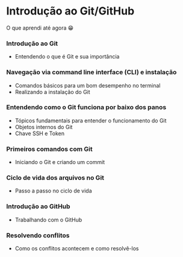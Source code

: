 # Introdução ao Git/GitHub

O que aprendi até agora :grin:

### Introdução ao Git

 - Entendendo o que é Git e sua importância

### Navegação via command line interface (CLI) e instalação

 - Comandos básicos para um bom desempenho no terminal
 - Realizando a instalação do Git

### Entendendo como o Git funciona por baixo dos panos

 - Tópicos fundamentais para entender o funcionamento do Git
 - Objetos internos do Git
 - Chave SSH e Token

### Primeiros comandos com Git

 - Iniciando o Git e criando um commit

### Ciclo de vida dos arquivos no Git

 - Passo a passo no ciclo de vida

### Introdução ao GitHub

 - Trabalhando com o GitHub

### Resolvendo conflitos

 - Como os conflitos acontecem e como resolvê-los